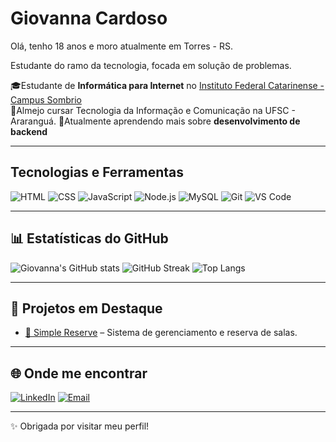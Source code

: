 # Giovanna Cardoso
Olá, tenho 18 anos e moro atualmente em Torres - RS. 
 
Estudante do ramo da tecnologia, focada em solução de problemas.

🎓Estudante de **Informática para Internet** no [Instituto Federal Catarinense - Campus Sombrio](https://sombrio.ifc.edu.br)  
👜Almejo cursar Tecnologia da Informação e Comunicação na UFSC - Araranguá.
🚀Atualmente aprendendo mais sobre **desenvolvimento de backend**  

---

## Tecnologias e Ferramentas

![HTML](https://img.shields.io/badge/HTML5-E34F26?style=for-the-badge&logo=html5&logoColor=white)
![CSS](https://img.shields.io/badge/CSS3-1572B6?style=for-the-badge&logo=css3&logoColor=white)
![JavaScript](https://img.shields.io/badge/JavaScript-F7DF1E?style=for-the-badge&logo=javascript&logoColor=black)
![Node.js](https://img.shields.io/badge/Node.js-339933?style=for-the-badge&logo=nodedotjs&logoColor=white)
![MySQL](https://img.shields.io/badge/MySQL-4479A1?style=for-the-badge&logo=mysql&logoColor=white)
![Git](https://img.shields.io/badge/Git-F05032?style=for-the-badge&logo=git&logoColor=white)
![VS Code](https://img.shields.io/badge/VS_Code-0078D4?style=for-the-badge&logo=visualstudiocode&logoColor=white)

---

## 📊 Estatísticas do GitHub

![Giovanna's GitHub stats](https://github-readme-stats.vercel.app/api?username=gigicardoso&show_icons=true&theme=radical)    ![GitHub Streak](https://github-readme-streak-stats.herokuapp.com/?user=gigicardoso&theme=radical) ![Top Langs](https://github-readme-stats.vercel.app/api/top-langs/?username=gigicardoso&layout=compact&theme=radical)

---

## 🌟 Projetos em Destaque

- [📌 Simple Reserve](https://github.com/gigicardoso/simple-reserve) – Sistema de gerenciamento e reserva de salas.  
  

---

## 🌐 Onde me encontrar

[![LinkedIn](https://img.shields.io/badge/LinkedIn-0077B5?style=for-the-badge&logo=linkedin&logoColor=white)](https://www.linkedin.com/in/giovanna-santos-cardoso-295917383)  [![Email](https://img.shields.io/badge/Email-D14836?style=for-the-badge&logo=gmail&logoColor=white)](mailto:giovannacardoso206@gmail.com)  

---

✨ Obrigada por visitar meu perfil!  
